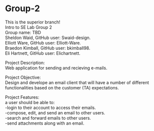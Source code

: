 # Group-2  
This is the superior branch!  
Intro to SE Lab Group 2  
Group name: TBD  
Sheldon Waid, GitHub user: Swaid-design.  
Elliott Ware, GitHub user: Elliott-Ware.  
Braedon Kimball, GitHub user: bkimball98.  
Eli Hartnett, GitHub user: Elichartnett.  
  
Project Description:  
Web application for sending and recieving e-mails.  
  
Project Objective:  
Design and develope an email client that will have a number of different functionalities based on the customer (TA) expectations.

Project Features:  
a user should be able to:  
  -login to their account to access their emails.  
  -compose, edit, and send an email to other users.  
  -search and forward emails to other users.  
  -send attachments along with an email.  
